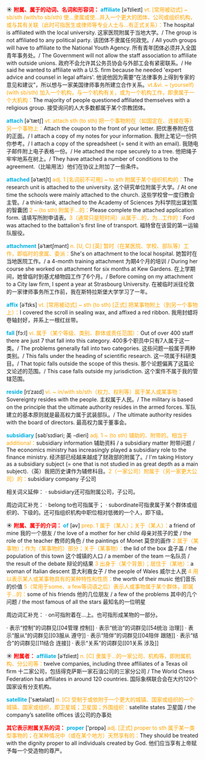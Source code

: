 ☀ <font color="red">**附属、属于的动词、名词和形容词：**</font>
<font color="sky blue">**affiliate**</font> [əˈfɪlieɪt]
<font color="orange">vt. [常用被动式] ~ sb/sth (with/to sb/sth) 使…隶属或使…并入一个更大的团体、公司或组织机构，或与其有关联（此时可指医生或律师等专业人士与…有正式关系）：</font>The hospital is affiliated with the local university. 这家医院附属于当地大学。/ The group is not affiliated to any political party. 该团体不隶属任何政党。/ All youth groups will have to affiliate to the National Youth Agency. 所有青年团体必须并入全国青年事务处。/ The Government will not allow the staff association to affiliate with outside unions. 政府不会允许其公务员协会与外部工会有紧密联系。/ He said he wanted to affiliate with a U.S. firm because he needed 'expert advice and counsel in legal affairs'. 他说他因为需要“在法律事务上得到专家的意见和建议”，所以想与一家美国律师事务所建立合作关系。<font color="orange">vt.&vi. ~ (yourself) (with sb/sth) 加入一个机构，与一个机构有关，或为一个机构工作，即隶属于一个大机构：</font>The majority of people questioned affiliated themselves with a religious group. 接受询问的人大多数都属于某个宗教团体。

<font color="sky blue">**attach**</font> [ə'tætʃ] 
<font color="orange">vt. attach sth (to sth) 把一个事物附在（如固定在、连接在等）另一个事物上：</font>Attach the coupon to the front of your letter. 把优惠券附在信的正面。/ I attach a copy of my notes for your information. 我附上笔记一份供你参考。/ I attach a copy of the spreadsheet (= send it with an email). 我随电子邮件附上电子表格一份。/ He attached the rope securely to a tree. 他把绳子牢牢地系在树上。/ They have attached a number of conditions to the agreement.（比喻用法）他们在协议上附加了一些条件。
           
<font color="sky blue">**attached**</font> [əˈtætʃt]
<font color="orange">adj. 1 [名词前不可用] ~ to sth 附属于某个组织机构的：</font>The research unit is attached to the university. 这个研究单位附属于大学。/ At one time the schools were mainly attached to the church. 这些学校曾一度归教会主管。/ a think-tank, attached to the Academy of Sciences 为科学院出谋划策的智囊团 <font color="orange">2 ~ (to sth) 附属于…的：</font>Please complete the attached application form. 请填写所附申请表。<font color="orange">3（通常只是短时间）从属于…的，为…工作的：</font>Ford was attached to the battalion's first line of transport. 福特曾在该营的第一运输队服役。
                      
<font color="sky blue">**attachment**</font> [əˈtætʃmənt]
<font color="orange">n. [U, C] [英] 暂时（在某医院、学校、部队等）工作，即临时的隶属、委派：</font>She's on attachment to the local hospital. 她暂时在当地医院工作。/ a 4-month training attachment 为期4个月的培训 / During her course she worked on attachment for six months at Kew Gardens. 在上学期间，她曾临时到基尤植物园工作了6个月。/ Before coming on my attachment to a City law firm, I spent a year at Strasbourg University. 在被临时派往伦敦的一家律师事务所工作前，我在斯特拉斯堡大学学习了一年。

<font color="sky blue">**affix**</font> [əˈfɪks]
<font color="orange">vt. [常用被动式] ~ sth (to sth) [正式] 把某事物附上（到另一个事物上）：</font>I covered the scroll in sealing wax, and affixed a red ribbon. 我用封蜡将卷轴封好，并系上一根红丝带。

<font color="sky blue">**fall**</font> [fɔ:l] 
<font color="orange">vi. 属于（某个等级、类别、群体或责任范围）：</font>Out of over 400 staff there are just 7 that fall into this category. 400多个职员中只有7人属于这一类。/ The problems generally fall into two categories. 这些问题一般属于两种类别。/ This falls under the heading of scientific research. 这一项属于科研类目。/ That topic falls outside the scope of this thesis. 那个论题偏离了这篇论文论述的范围。/ This case falls outside my jurisdiction. 这个案件不属于我的管辖范围。
           
<font color="sky blue">**reside**</font> [rɪˈzaɪd]
<font color="orange">vi. ~ in/with sb/sth（权力、权利等）属于某人或某事物：</font>Sovereignty resides with the people. 主权属于人民。/ The military is based on the principle that the ultimate authority resides in the armed forces. 军队建立的基本原则就是最高权力属于武装部队。/ The ultimate authority resides with the board of directors. 最高权力属于董事会。
           
<font color="sky blue">**subsidiary**</font> [səbˈsɪdiəri; 美 -dieri]
<font color="orange">adj. 1 ~ (to sth) 辅助的、附带的。相当于additional：</font>subsidiary information 辅助资料 / a subsidiary matter 附带问题 / The economics ministry has increasingly played a subsidiary role to the finance ministry. 经济部已经越来越成了财政部的附属了。/ I'm taking History as a subsidiary subject (= one that is not studied in as great depth as a main subject).（英）我把历史课作为辅修科目。<font color="orange">2（一家公司）附属于（另一家更大公司）的：</font>subsidiary company 子公司

相关词义延伸：
· subsidiary还可指附属公司，子公司。

周边词汇补充：
· belong to也可指属于；
· subordinate可指隶属于某个群体或组织的、下级的。还可指组织机构中职位相对低微的一个人，即下级。
	
☀ <font color="red">**附属、属于的介词：**</font>
<font color="sky blue">**of**</font> [əv] 
<font color="orange">prep. 1 属于（某人）；关于（某人）：</font>a friend of mine 我的一个朋友 / the love of a mother for her child 母亲对孩子的爱 / the role of the teacher 教师的角色 / the paintings of Monet 莫奈的画作 <font color="orange">2 属于（某事物）；作为（某事物的）部分；关于（某事物）：</font>the lid of the box 盒子盖 / the population of this town 这个城镇的人口 / a member of the team 一名队员 / the result of the debate 辩论的结果 <font color="orange">3 出身于（某个背景）；居住于（某地）：</font>a woman of Italian descent 意大利裔女子 / the people of Wales 威尔士人民 <font color="orange">4 用以表示某人或某事物具有的某种特性和性质：</font>the worth of their music 他们音乐的价值 <font color="orange">5（常用于some、a few等词语之后）表示人或事物属于某个群体，即属于…的：</font>some of his friends 他的几位朋友 / a few of the problems 其中的几个问题 / the most famous of all the stars 最知名的一位明星

周边词汇补充：
· on可指附着在…上。也可指形成某物的一部分。

· 表示“控制”的词群见[[04管理 控制]]
· 表示“统治”的词群见[[54统治 治理]]
· 表示“服从”的词群见[[03服从 遵守]]
· 表示“陪伴”的词群见[[04陪伴 跟随]]
· 表示“结合”的词群见[[11结合 连接]]
· 表示“关系”的词群见[[01关系 涉及]]

☀ <font color="red">**附属者：**</font>
<font color="sky blue">**affiliate**</font> [əˈfɪlieɪt]
<font color="orange">n. [C] 隶属于…的一家公司、机构等，即附属机构、分公司等：</font>twelve companies, including three affiliates of a Texas oil firm 十二家公司，包括得克萨斯一家石油公司的三家分公司 / The World Chess Federation has affiliates in around 120 countries. 国际象棋联合会在大约120个国家设有分支机构。

<font color="sky blue">**satellite**</font> ['sætəlaɪt] 
<font color="orange">n. [C] 受制于或依附于一个更大的城镇、国家或组织的一个城镇、国家或组织，即卫星城；卫星国；外围组织：</font>satellite states 卫星国 / the company’s satellite offices 该公司的办事处

<font color="red">**其它表示附属关系的词：**</font>
<font color="sky blue">**proper**</font> ['prɒpə] 
<font color="orange">adj. [正式] proper to sth 属于某一类型事物的；在某种情况中（或在某个地方）天然享有的：</font>They should be treated with the dignity proper to all individuals created by God. 他们应当享有上帝赋予每一个受造物的尊严。
